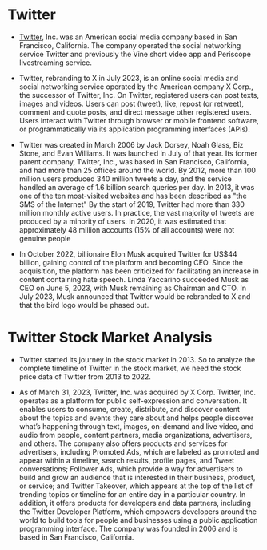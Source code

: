 # Twitter

- [Twitter](https://twitter.com/), Inc. was an American social media company based in San Francisco, California. The company operated the social networking service Twitter and previously the Vine short video app and Periscope livestreaming service. 

- Twitter, rebranding to X in July 2023, is an online social media and social networking service operated by the American company X Corp., the successor of Twitter, Inc. On Twitter, registered users can post texts, images and videos. Users can post (tweet), like, repost (or retweet), comment and quote posts, and direct message other registered users. Users interact with Twitter through browser or mobile frontend software, or programmatically via its application programming interfaces (APIs).

- Twitter was created in March 2006 by Jack Dorsey, Noah Glass, Biz Stone, and Evan Williams. It was launched in July of that year. Its former parent company, Twitter, Inc., was based in San Francisco, California, and had more than 25 offices around the world. By 2012, more than 100 million users produced 340 million tweets a day, and the service handled an average of 1.6 billion search queries per day. In 2013, it was one of the ten most-visited websites and has been described as "the SMS of the Internet" By the start of 2019, Twitter had more than 330 million monthly active users. In practice, the vast majority of tweets are produced by a minority of users. In 2020, it was estimated that approximately 48 million accounts (15% of all accounts) were not genuine people

- In October 2022, billionaire Elon Musk acquired Twitter for US$44 billion, gaining control of the platform and becoming CEO. Since the acquisition, the platform has been criticized for facilitating an increase in content containing hate speech. Linda Yaccarino succeeded Musk as CEO on June 5, 2023, with Musk remaining as Chairman and CTO. In July 2023, Musk announced that Twitter would be rebranded to X and that the bird logo would be phased out.

# Twitter Stock Market Analysis

- Twitter started its journey in the stock market in 2013. So to analyze the complete timeline of Twitter in the stock market, we need the stock price data of Twitter from 2013 to 2022.

- As of March 31, 2023, Twitter, Inc. was acquired by X Corp. Twitter, Inc. operates as a platform for public self-expression and conversation. It enables users to consume, create, distribute, and discover content about the topics and events they care about and helps people discover what’s happening through text, images, on-demand and live video, and audio from people, content partners, media organizations, advertisers, and others. The company also offers products and services for advertisers, including Promoted Ads, which are labeled as promoted and appear within a timeline, search results, profile pages, and Tweet conversations; Follower Ads, which provide a way for advertisers to build and grow an audience that is interested in their business, product, or service; and Twitter Takeover, which appears at the top of the list of trending topics or timeline for an entire day in a particular country. In addition, it offers products for developers and data partners, including the Twitter Developer Platform, which empowers developers around the world to build tools for people and businesses using a public application programming interface. The company was founded in 2006 and is based in San Francisco, California.
